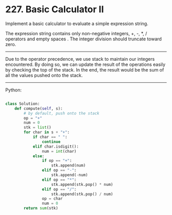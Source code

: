 # 227. Basic Calculator II

Implement a basic calculator to evaluate a simple expression string.

The expression string contains only non-negative integers, +, -, *, / operators
and empty spaces . The integer division should truncate toward zero.

---

Due to the operator precedence, we use stack to maintain our integers
encountered. By doing so, we can update the result of the operations easily by
checking the top of the stack. In the end, the result would be the sum of all
the values pushed onto the stack.

---

Python:

```python

class Solution:
    def compute(self, s):
        # by default, push onto the stack
        op = "+"
        num = 0
        stk = list()
        for char in s + "+":
            if char == " ":
                continue
            elif char.isdigit():
                num = int(char)
            else:
                if op == "+":
                    stk.append(num)
                elif op == "-":
                    stk.append(-num)
                elif op == "*":
                    stk.append(stk.pop() * num)
                elif op == "/":
                    stk.append(stk.pop() / num)
                op = char
                num = 0
        return sum(stk)
```
